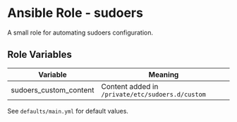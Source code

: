Ansible Role - sudoers
=========

A small role for automating sudoers configuration.


Role Variables
--------------

| Variable | Meaning |
|--|--|
| sudoers_custom_content | Content added in `/private/etc/sudoers.d/custom` |

See `defaults/main.yml` for default values.
